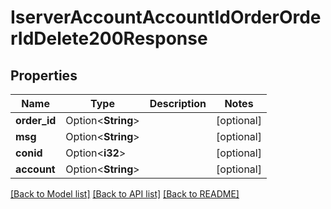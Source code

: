 # IserverAccountAccountIdOrderOrderIdDelete200Response

## Properties

Name | Type | Description | Notes
------------ | ------------- | ------------- | -------------
**order_id** | Option<**String**> |  | [optional]
**msg** | Option<**String**> |  | [optional]
**conid** | Option<**i32**> |  | [optional]
**account** | Option<**String**> |  | [optional]

[[Back to Model list]](../README.md#documentation-for-models) [[Back to API list]](../README.md#documentation-for-api-endpoints) [[Back to README]](../README.md)


